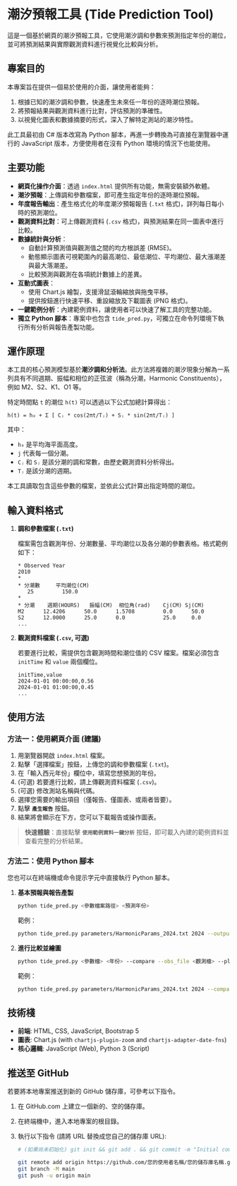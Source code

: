# 潮汐預報工具 (Tide Prediction Tool)

這是一個基於網頁的潮汐預報工具，它使用潮汐調和參數來預測指定年份的潮位，並可將預測結果與實際觀測資料進行視覺化比較與分析。

## 專案目的

本專案旨在提供一個易於使用的介面，讓使用者能夠：

1. 根據已知的潮汐調和參數，快速產生未來任一年份的逐時潮位預報。
2. 將預報結果與觀測資料進行比對，評估預測的準確性。
3. 以視覺化圖表和數據摘要的形式，深入了解特定測站的潮汐特性。

此工具最初由 C# 版本改寫為 Python 腳本，再進一步轉換為可直接在瀏覽器中運行的 JavaScript 版本，方便使用者在沒有 Python 環境的情況下也能使用。

## 主要功能

- **網頁化操作介面**：透過 `index.html` 提供所有功能，無需安裝額外軟體。
- **潮汐預報**：上傳調和參數檔案，即可產生指定年份的逐時潮位預報。
- **年度報告輸出**：產生格式化的年度潮汐預報報告 (`.txt` 格式)，詳列每日每小時的預測潮位。
- **觀測資料比對**：可上傳觀測資料 (`.csv` 格式)，與預測結果在同一圖表中進行比較。
- **數據統計與分析**：
    - 自動計算預測值與觀測值之間的均方根誤差 (RMSE)。
    - 動態顯示圖表可視範圍內的最高潮位、最低潮位、平均潮位、最大漲潮差與最大落潮差。
    - 比較預測與觀測在各項統計數據上的差異。
- **互動式圖表**：
    - 使用 Chart.js 繪製，支援滑鼠滾輪縮放與拖曳平移。
    - 提供按鈕進行快速平移、重設縮放及下載圖表 (PNG 格式)。
- **一鍵範例分析**：內建範例資料，讓使用者可以快速了解工具的完整功能。
- **獨立 Python 腳本**：專案中也包含 `tide_pred.py`，可獨立在命令列環境下執行所有分析與報告產製功能。

## 運作原理

本工具的核心預測模型基於**潮汐調和分析法**。此方法將複雜的潮汐現象分解為一系列具有不同週期、振幅和相位的正弦波（稱為分潮，Harmonic Constituents），例如 M2、S2、K1、O1 等。

特定時間點 `t` 的潮位 `h(t)` 可以透過以下公式加總計算得出：

`h(t) = h₀ + Σ [ Cⱼ * cos(2πt/Tⱼ) + Sⱼ * sin(2πt/Tⱼ) ]`

其中：
- `h₀` 是平均海平面高度。
- `j` 代表每一個分潮。
- `Cⱼ` 和 `Sⱼ` 是該分潮的調和常數，由歷史觀測資料分析得出。
- `Tⱼ` 是該分潮的週期。

本工具讀取包含這些參數的檔案，並依此公式計算出指定時間的潮位。

## 輸入資料格式

1. **調和參數檔案 (`.txt`)**

    檔案需包含觀測年份、分潮數量、平均潮位以及各分潮的參數表格。格式範例如下：

    ```plain
    * Observed Year
    2010
    *
    * 分潮數     平均潮位(CM)
       25         150.0
    *
    * 分潮    週期(HOURS)   振幅(CM)  相位角(rad)    Cj(CM) Sj(CM)
    M2      12.4206      50.0      1.5708         0.0      50.0
    S2      12.0000      25.0      0.0            25.0     0.0
    ...
    ```

2. **觀測資料檔案 (`.csv`, 可選)**

    若要進行比較，需提供包含觀測時間和潮位值的 CSV 檔案。檔案必須包含 `initTime` 和 `value` 兩個欄位。

    ```csv
    initTime,value
    2024-01-01 00:00:00,0.56
    2024-01-01 01:00:00,0.45
    ...
    ```

## 使用方法

### 方法一：使用網頁介面 (建議)

1. 用瀏覽器開啟 `index.html` 檔案。
2. 點擊「選擇檔案」按鈕，上傳您的調和參數檔案 (`.txt`)。
3. 在「輸入西元年份」欄位中，填寫您想預測的年份。
4. (可選) 若要進行比較，請上傳觀測資料檔案 (`.csv`)。
5. (可選) 修改測站名稱與代碼。
6. 選擇您需要的輸出項目（僅報告、僅圖表、或兩者皆要）。
7. 點擊 **`產生報告`** 按鈕。
8. 結果將會顯示在下方，您可以下載報告或操作圖表。

> **快速體驗**：直接點擊 **`使用範例資料一鍵分析`** 按鈕，即可載入內建的範例資料並查看完整的分析結果。

### 方法二：使用 Python 腳本

您也可以在終端機或命令提示字元中直接執行 Python 腳本。

1. **基本預報與報告產製**
    ```bash
    python tide_pred.py <參數檔案路徑> <預測年份>
    ```
    範例：
    ```bash
    python tide_pred.py parameters/HarmonicParams_2024.txt 2024 --output_dir reports
    ```

2. **進行比較並繪圖**
    ```bash
    python tide_pred.py <參數檔> <年份> --compare --obs_file <觀測檔> --plot
    ```
    範例：
    ```bash
    python tide_pred.py parameters/HarmonicParams_2024.txt 2024 --compare --obs_file data/y2024Tide.csv --plot --output_dir reports
    ```

## 技術棧

- **前端**: HTML, CSS, JavaScript, Bootstrap 5
- **圖表**: Chart.js (with `chartjs-plugin-zoom` and `chartjs-adapter-date-fns`)
- **核心邏輯**: JavaScript (Web), Python 3 (Script)

## 推送至 GitHub

若要將本地專案推送到新的 GitHub 儲存庫，可參考以下指令。

1.  在 GitHub.com 上建立一個新的、空的儲存庫。
2.  在終端機中，進入本地專案的根目錄。
3.  執行以下指令 (請將 URL 替換成您自己的儲存庫 URL):

    ```bash
    # (如果尚未初始化) git init && git add . && git commit -m "Initial commit"
    
    git remote add origin https://github.com/您的使用者名稱/您的儲存庫名稱.git
    git branch -M main
    git push -u origin main

    ```
